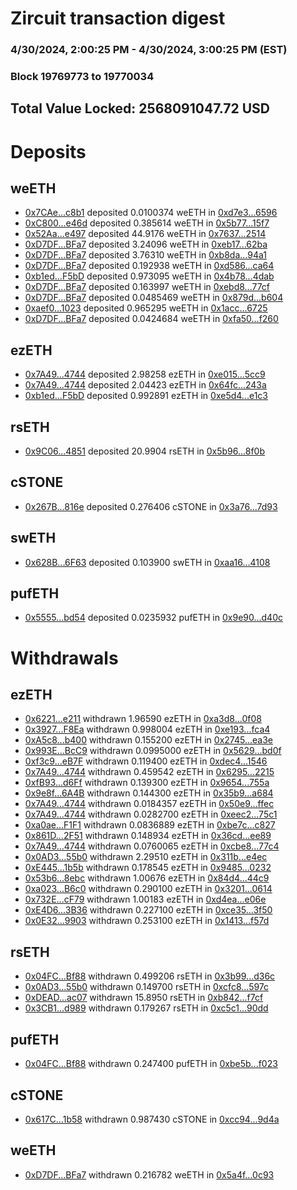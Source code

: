 # Zircuit transaction digest
### 4/30/2024, 2:00:25 PM - 4/30/2024, 3:00:25 PM (EST)
### Block 19769773 to 19770034

## Total Value Locked: 2568091047.72 USD

# Deposits
## weETH
- [0x7CAe...c8b1](https://etherscan.io/address/0x7CAe3d2E6F166BbB0fD3F7A2BA37410A4707c8b1) deposited 0.0100374 weETH in [0xd7e3...6596](https://etherscan.io/tx/0x7CAe3d2E6F166BbB0fD3F7A2BA37410A4707c8b1)
- [0xC800...e46d](https://etherscan.io/address/0xC80039cEbC1a259435bfb6D4d292d6F5a7b3e46d) deposited 0.385614 weETH in [0x5b77...15f7](https://etherscan.io/tx/0xC80039cEbC1a259435bfb6D4d292d6F5a7b3e46d)
- [0x52Aa...e497](https://etherscan.io/address/0x52Aa899454998Be5b000Ad077a46Bbe360F4e497) deposited 44.9176 weETH in [0x7637...2514](https://etherscan.io/tx/0x52Aa899454998Be5b000Ad077a46Bbe360F4e497)
- [0xD7DF...BFa7](https://etherscan.io/address/0xD7DF7E085214743530afF339aFC420c7c720BFa7) deposited 3.24096 weETH in [0xeb17...62ba](https://etherscan.io/tx/0xD7DF7E085214743530afF339aFC420c7c720BFa7)
- [0xD7DF...BFa7](https://etherscan.io/address/0xD7DF7E085214743530afF339aFC420c7c720BFa7) deposited 3.76310 weETH in [0xb8da...94a1](https://etherscan.io/tx/0xD7DF7E085214743530afF339aFC420c7c720BFa7)
- [0xD7DF...BFa7](https://etherscan.io/address/0xD7DF7E085214743530afF339aFC420c7c720BFa7) deposited 0.192938 weETH in [0xd586...ca64](https://etherscan.io/tx/0xD7DF7E085214743530afF339aFC420c7c720BFa7)
- [0xb1ed...F5bD](https://etherscan.io/address/0xb1ed78ef147Eb83B026A92d6ACDE4fD44e24F5bD) deposited 0.973095 weETH in [0x4b78...4dab](https://etherscan.io/tx/0xb1ed78ef147Eb83B026A92d6ACDE4fD44e24F5bD)
- [0xD7DF...BFa7](https://etherscan.io/address/0xD7DF7E085214743530afF339aFC420c7c720BFa7) deposited 0.163997 weETH in [0xebd8...77cf](https://etherscan.io/tx/0xD7DF7E085214743530afF339aFC420c7c720BFa7)
- [0xD7DF...BFa7](https://etherscan.io/address/0xD7DF7E085214743530afF339aFC420c7c720BFa7) deposited 0.0485469 weETH in [0x879d...b604](https://etherscan.io/tx/0xD7DF7E085214743530afF339aFC420c7c720BFa7)
- [0xaef0...1023](https://etherscan.io/address/0xaef0988814E9B3fCF3Dc6AE52E17dbfE40aA1023) deposited 0.965295 weETH in [0x1acc...6725](https://etherscan.io/tx/0xaef0988814E9B3fCF3Dc6AE52E17dbfE40aA1023)
- [0xD7DF...BFa7](https://etherscan.io/address/0xD7DF7E085214743530afF339aFC420c7c720BFa7) deposited 0.0424684 weETH in [0xfa50...f260](https://etherscan.io/tx/0xD7DF7E085214743530afF339aFC420c7c720BFa7)
## ezETH
- [0x7A49...4744](https://etherscan.io/address/0x7A493Be5c2ce014cD049Bf178a1ac0Db1B434744) deposited 2.98258 ezETH in [0xe015...5cc9](https://etherscan.io/tx/0x7A493Be5c2ce014cD049Bf178a1ac0Db1B434744)
- [0x7A49...4744](https://etherscan.io/address/0x7A493Be5c2ce014cD049Bf178a1ac0Db1B434744) deposited 2.04423 ezETH in [0x64fc...243a](https://etherscan.io/tx/0x7A493Be5c2ce014cD049Bf178a1ac0Db1B434744)
- [0xb1ed...F5bD](https://etherscan.io/address/0xb1ed78ef147Eb83B026A92d6ACDE4fD44e24F5bD) deposited 0.992891 ezETH in [0xe5d4...e1c3](https://etherscan.io/tx/0xb1ed78ef147Eb83B026A92d6ACDE4fD44e24F5bD)
## rsETH
- [0x9C06...4851](https://etherscan.io/address/0x9C06B13747C1311c02c1949b527890CC27f94851) deposited 20.9904 rsETH in [0x5b96...8f0b](https://etherscan.io/tx/0x9C06B13747C1311c02c1949b527890CC27f94851)
## cSTONE
- [0x267B...816e](https://etherscan.io/address/0x267BafE548Ee4bEFCe91DA7c9Fc1aDD23d9E816e) deposited 0.276406 cSTONE in [0x3a76...7d93](https://etherscan.io/tx/0x267BafE548Ee4bEFCe91DA7c9Fc1aDD23d9E816e)
## swETH
- [0x628B...6F63](https://etherscan.io/address/0x628B98CE0FC26F46d6630f5251529b55e0846F63) deposited 0.103900 swETH in [0xaa16...4108](https://etherscan.io/tx/0x628B98CE0FC26F46d6630f5251529b55e0846F63)
## pufETH
- [0x5555...bd54](https://etherscan.io/address/0x55557d5a08cE31fBB435926F535c14dCEba9bd54) deposited 0.0235932 pufETH in [0x9e90...d40c](https://etherscan.io/tx/0x55557d5a08cE31fBB435926F535c14dCEba9bd54)
# Withdrawals
## ezETH
- [0x6221...e211](https://etherscan.io/address/0x6221a329003378e65FB475213d1E5F2a1109e211) withdrawn 1.96590 ezETH in [0xa3d8...0f08](https://etherscan.io/tx/0x6221a329003378e65FB475213d1E5F2a1109e211)
- [0x3927...F8Ea](https://etherscan.io/address/0x3927AF597C09774f91Ef84BF765DEd4109e9F8Ea) withdrawn 0.998004 ezETH in [0xe193...fca4](https://etherscan.io/tx/0x3927AF597C09774f91Ef84BF765DEd4109e9F8Ea)
- [0xA5c8...b400](https://etherscan.io/address/0xA5c8A62F221aDeaf8A7c0BEF60044861D9C4b400) withdrawn 0.155200 ezETH in [0x2745...ea3e](https://etherscan.io/tx/0xA5c8A62F221aDeaf8A7c0BEF60044861D9C4b400)
- [0x993E...BcC9](https://etherscan.io/address/0x993Ef5f3BB61625F8d3674800BDaDf65D1acBcC9) withdrawn 0.0995000 ezETH in [0x5629...bd0f](https://etherscan.io/tx/0x993Ef5f3BB61625F8d3674800BDaDf65D1acBcC9)
- [0xf3c9...eB7F](https://etherscan.io/address/0xf3c97F867Ba1d5388e2Fa2d3fC5aD899A634eB7F) withdrawn 0.119400 ezETH in [0xdec4...1546](https://etherscan.io/tx/0xf3c97F867Ba1d5388e2Fa2d3fC5aD899A634eB7F)
- [0x7A49...4744](https://etherscan.io/address/0x7A493Be5c2ce014cD049Bf178a1ac0Db1B434744) withdrawn 0.459542 ezETH in [0x6295...2215](https://etherscan.io/tx/0x7A493Be5c2ce014cD049Bf178a1ac0Db1B434744)
- [0xfB93...d6Ff](https://etherscan.io/address/0xfB937AFb9d2feEAaFDD1EAE368D98e7d82e0d6Ff) withdrawn 0.139300 ezETH in [0x9654...755a](https://etherscan.io/tx/0xfB937AFb9d2feEAaFDD1EAE368D98e7d82e0d6Ff)
- [0x9e8f...6A4B](https://etherscan.io/address/0x9e8f1DcEEDaB65117348773C3c6032c44fd96A4B) withdrawn 0.144300 ezETH in [0x35b9...a684](https://etherscan.io/tx/0x9e8f1DcEEDaB65117348773C3c6032c44fd96A4B)
- [0x7A49...4744](https://etherscan.io/address/0x7A493Be5c2ce014cD049Bf178a1ac0Db1B434744) withdrawn 0.0184357 ezETH in [0x50e9...ffec](https://etherscan.io/tx/0x7A493Be5c2ce014cD049Bf178a1ac0Db1B434744)
- [0x7A49...4744](https://etherscan.io/address/0x7A493Be5c2ce014cD049Bf178a1ac0Db1B434744) withdrawn 0.0282700 ezETH in [0xeec2...75c1](https://etherscan.io/tx/0x7A493Be5c2ce014cD049Bf178a1ac0Db1B434744)
- [0xa0ae...F1F1](https://etherscan.io/address/0xa0aeCaD7eFC8a090b4E3e993938b7FC46249F1F1) withdrawn 0.0836889 ezETH in [0xbe7c...c827](https://etherscan.io/tx/0xa0aeCaD7eFC8a090b4E3e993938b7FC46249F1F1)
- [0x861D...2F51](https://etherscan.io/address/0x861D852F271470A0796aD4aD15e0311633512F51) withdrawn 0.148934 ezETH in [0x36cd...ee89](https://etherscan.io/tx/0x861D852F271470A0796aD4aD15e0311633512F51)
- [0x7A49...4744](https://etherscan.io/address/0x7A493Be5c2ce014cD049Bf178a1ac0Db1B434744) withdrawn 0.0760065 ezETH in [0xcbe8...77c4](https://etherscan.io/tx/0x7A493Be5c2ce014cD049Bf178a1ac0Db1B434744)
- [0x0AD3...55b0](https://etherscan.io/address/0x0AD359Bd282917acA363d7d532438F3e049655b0) withdrawn 2.29510 ezETH in [0x311b...e4ec](https://etherscan.io/tx/0x0AD359Bd282917acA363d7d532438F3e049655b0)
- [0xE445...1b5b](https://etherscan.io/address/0xE4459eD8e5a60098a21d4DE937647C5C6B971b5b) withdrawn 0.178545 ezETH in [0x9485...0232](https://etherscan.io/tx/0xE4459eD8e5a60098a21d4DE937647C5C6B971b5b)
- [0x53b6...8ebc](https://etherscan.io/address/0x53b66C4c61A1a2c6d0D15A287c27C03745208ebc) withdrawn 1.00676 ezETH in [0x84d4...44c9](https://etherscan.io/tx/0x53b66C4c61A1a2c6d0D15A287c27C03745208ebc)
- [0xa023...B6c0](https://etherscan.io/address/0xa02381541E0114b9cBDbDa66354daAeD164DB6c0) withdrawn 0.290100 ezETH in [0x3201...0614](https://etherscan.io/tx/0xa02381541E0114b9cBDbDa66354daAeD164DB6c0)
- [0x732E...cF79](https://etherscan.io/address/0x732EB166686A824aFf4B55B90000170DfE9BcF79) withdrawn 1.00183 ezETH in [0xd4ea...e06e](https://etherscan.io/tx/0x732EB166686A824aFf4B55B90000170DfE9BcF79)
- [0xE4D6...3B36](https://etherscan.io/address/0xE4D6e7D9aAEEFd7f2ECD4Edd48F3c96ee52d3B36) withdrawn 0.227100 ezETH in [0xce35...3f50](https://etherscan.io/tx/0xE4D6e7D9aAEEFd7f2ECD4Edd48F3c96ee52d3B36)
- [0x0E32...9903](https://etherscan.io/address/0x0E32e8563a445Fee0c85db3574302fB335759903) withdrawn 0.253100 ezETH in [0x1413...f57d](https://etherscan.io/tx/0x0E32e8563a445Fee0c85db3574302fB335759903)
## rsETH
- [0x04FC...Bf88](https://etherscan.io/address/0x04FC8D9E1D6075FDe5c86d207877b496a9EeBf88) withdrawn 0.499206 rsETH in [0x3b99...d36c](https://etherscan.io/tx/0x04FC8D9E1D6075FDe5c86d207877b496a9EeBf88)
- [0x0AD3...55b0](https://etherscan.io/address/0x0AD359Bd282917acA363d7d532438F3e049655b0) withdrawn 0.149700 rsETH in [0xcfc8...597c](https://etherscan.io/tx/0x0AD359Bd282917acA363d7d532438F3e049655b0)
- [0xDEAD...ac07](https://etherscan.io/address/0xDEAD0D7c6aBe46B133CcE19AA1FfD282F301ac07) withdrawn 15.8950 rsETH in [0xb842...f7cf](https://etherscan.io/tx/0xDEAD0D7c6aBe46B133CcE19AA1FfD282F301ac07)
- [0x3CB1...d989](https://etherscan.io/address/0x3CB1a72c0a16834bBb50dadE1255E0455a2dd989) withdrawn 0.179267 rsETH in [0xc5c1...90dd](https://etherscan.io/tx/0x3CB1a72c0a16834bBb50dadE1255E0455a2dd989)
## pufETH
- [0x04FC...Bf88](https://etherscan.io/address/0x04FC8D9E1D6075FDe5c86d207877b496a9EeBf88) withdrawn 0.247400 pufETH in [0xbe5b...f023](https://etherscan.io/tx/0x04FC8D9E1D6075FDe5c86d207877b496a9EeBf88)
## cSTONE
- [0x617C...1b58](https://etherscan.io/address/0x617Cbb5444B186ddaf4458B8382f162a9b971b58) withdrawn 0.987430 cSTONE in [0xcc94...9d4a](https://etherscan.io/tx/0x617Cbb5444B186ddaf4458B8382f162a9b971b58)
## weETH
- [0xD7DF...BFa7](https://etherscan.io/address/0xD7DF7E085214743530afF339aFC420c7c720BFa7) withdrawn 0.216782 weETH in [0x5a4f...0c93](https://etherscan.io/tx/0xD7DF7E085214743530afF339aFC420c7c720BFa7)
